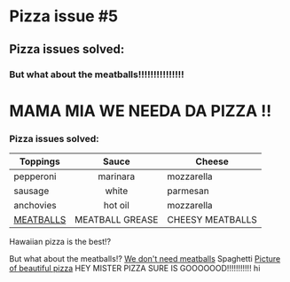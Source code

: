 # Pizza issue #5
## Pizza issues solved:
### But what about the meatballs!!!!!!!!!!!!!!!
# MAMA MIA WE NEEDA DA PIZZA !!


### Pizza issues solved:
| Toppings | Sauce | Cheese |
| -------- | :---: | ------ |
| pepperoni | marinara | mozzarella |
| sausage | white | parmesan |
| anchovies | hot oil | mozzarella |
| [MEATBALLS](https://images-gmi-pmc.edge-generalmills.com/80fd8638-9b0d-4cba-ba99-9c4b75b4a20c.jpg) | MEATBALL GREASE | CHEESY MEATBALLS |

Hawaiian pizza is the best!?

But what about the meatballs!?
[We don't need meatballs](https://images-gmi-pmc.edge-generalmills.com/80fd8638-9b0d-4cba-ba99-9c4b75b4a20c.jpg)
Spaghetti
[Picture of beautiful pizza](http://del.h-cdn.co/assets/16/37/980x490/landscape-1473887556-beauty-pizza.jpg)
HEY MISTER PIZZA SURE IS GOOOOOOD!!!!!!!!!!!
hi
